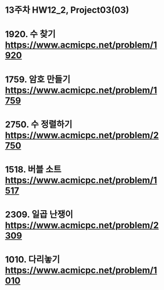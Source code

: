 # 13주차 HW12_2, Project03(03)

# 1920. 수 찾기 https://www.acmicpc.net/problem/1920
# 1759. 암호 만들기 https://www.acmicpc.net/problem/1759
# 2750. 수 정렬하기 https://www.acmicpc.net/problem/2750
# 1518. 버블 소트 https://www.acmicpc.net/problem/1517
# 2309. 일곱 난쟁이 https://www.acmicpc.net/problem/2309
# 1010. 다리놓기 https://www.acmicpc.net/problem/1010
